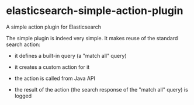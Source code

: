 elasticsearch-simple-action-plugin
==================================

A simple action plugin for Elasticsearch

The simple plugin is indeed very simple. It makes reuse of the standard search action:

- it defines a built-in query (a "match all" query)

- it creates a custom action for it

- the action is called from Java API

- the result of the action (the search response of the "match all" query) is logged

